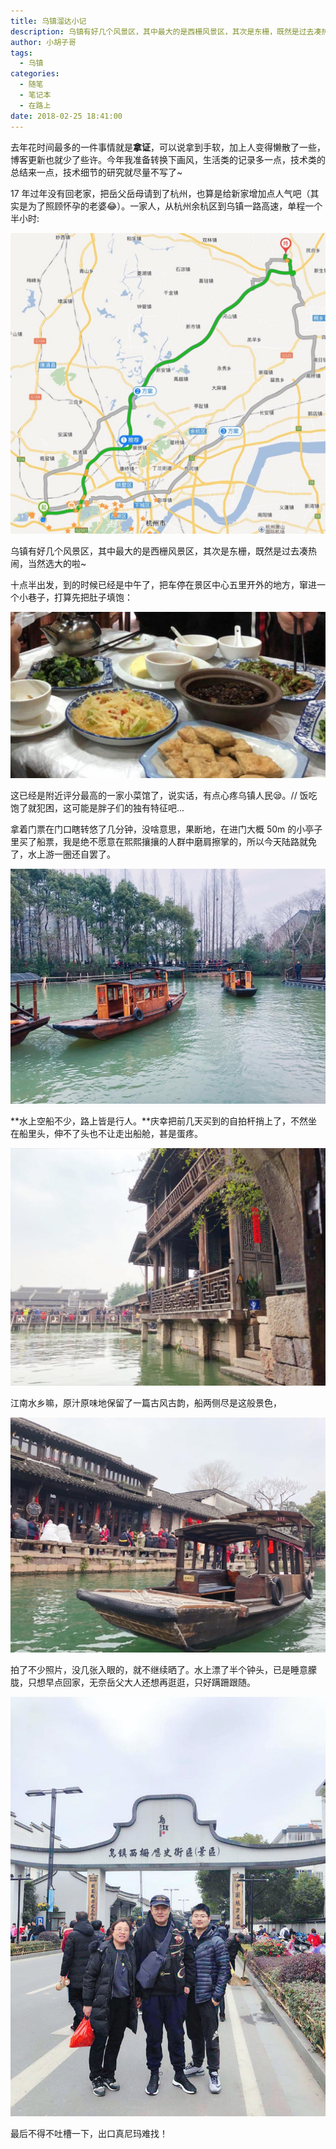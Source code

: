 ```yaml
---
title: 乌镇溜达小记
description: 乌镇有好几个风景区，其中最大的是西栅风景区，其次是东栅，既然是过去凑热闹，当然选大的啦~
author: 小胡子哥
tags:
  - 乌镇
categories:
  - 随笔
  - 笔记本
  - 在路上
date: 2018-02-25 18:41:00
---
```

去年花时间最多的一件事情就是**拿证**，可以说拿到手软，加上人变得懒散了一些，博客更新也就少了些许。今年我准备转换下画风，生活类的记录多一点，技术类的总结来一点，技术细节的研究就尽量不写了~

17 年过年没有回老家，把岳父岳母请到了杭州，也算是给新家增加点人气吧（其实是为了照顾怀孕的老婆😂）。一家人，从杭州余杭区到乌镇一路高速，单程一个半小时:

![杭州余杭到乌镇](/blogimgs/2018/02/25/way-from-hz-to-wz.jpg)

乌镇有好几个风景区，其中最大的是西栅风景区，其次是东栅，既然是过去凑热闹，当然选大的啦~

十点半出发，到的时候已经是中午了，把车停在景区中心五里开外的地方，窜进一个小巷子，打算先把肚子填饱：

![乌镇小菜馆](/blogimgs/2018/02/25/wz-resturant.jpg)

这已经是附近评分最高的一家小菜馆了，说实话，有点心疼乌镇人民😪。<span class="barretSay">// 饭吃饱了就犯困，这可能是胖子们的独有特征吧...</span>

拿着门票在门口瞎转悠了几分钟，没啥意思，果断地，在进门大概 50m 的小亭子里买了船票，我是绝不愿意在熙熙攘攘的人群中磨肩擦掌的，所以今天陆路就免了，水上游一圈还自罢了。

![乌镇景色 - 01](/blogimgs/2018/02/25/wz-01.jpg)

**水上空船不少，路上皆是行人。**庆幸把前几天买到的自拍杆捎上了，不然坐在船里头，伸不了头也不让走出船舱，甚是蛋疼。

![乌镇景色 - 02](/blogimgs/2018/02/25/wz-02.jpg)

江南水乡嘛，原汁原味地保留了一篇古风古韵，船两侧尽是这般景色，

![乌镇景色 - 03](/blogimgs/2018/02/25/wz-03.jpg)

拍了不少照片，没几张入眼的，就不继续晒了。水上漂了半个钟头，已是睡意朦胧，只想早点回家，无奈岳父大人还想再逛逛，只好蹒跚跟随。

![乌镇到此一游照](/blogimgs/2018/02/25/wz-04.jpg)

最后不得不吐槽一下，出口真尼玛难找！